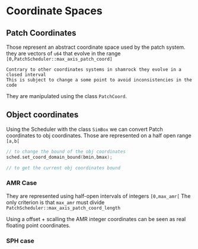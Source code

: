 # Coordinate Spaces

## Patch Coordinates

Those represent an abstract coordinate space used by the patch system.
they are vectors of `u64` that evolve in the range `[0,PatchScheduler::max_axis_patch_coord]`

```{warning}
Contrary to other coordinates systems in shamrock they evolve in a closed interval
This is subject to change a some point to avoid inconsistencies in the code
```

They are manipulated using the class `PatchCoord`.

## Object coordinates

Using the Scheduler with the class `SimBox` we can convert Patch coordinates to obj coordinates.
Those are represented on a half open range `[a,b[`

```cpp
// to change the bound of the obj coordinates
sched.set_coord_domain_bound(bmin,bmax);

// to get the current obj coordinates bound

```

### AMR Case

They are represented using half-open intervals of integers
`[0,max_amr[` The only criterion is that `max_amr` must divide `PatchScheduler::max_axis_patch_coord_length`

Using a offset + scalling the AMR integer coordinates can be seen as real floating point coordinates.

### SPH case

